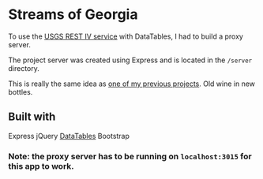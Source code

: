 # Streams of Georgia

To use the [USGS REST IV service](http://waterservices.usgs.gov/rest/) with DataTables, I had to build a proxy server.

The project server was created using Express and is located in the `/server` directory.

This is really the same idea as [one of my previous projects](https://github.com/kdavidmoore/usgs-rest). Old wine in new bottles.

## Built with
Express
jQuery
[DataTables](https://datatables.net/)
Bootstrap

### Note: the proxy server has to be running on `localhost:3015` for this app to work.
